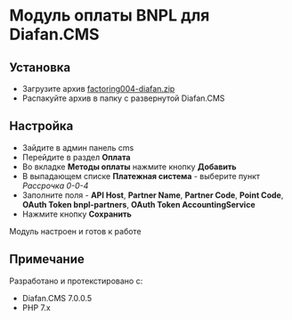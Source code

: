 # Модуль оплаты BNPL для Diafan.CMS

## Установка

 * Загрузите архив [factoring004-diafan.zip](https://github.com/bnpl-kz/factoring004-diafan.git?raw=true)
 * Распакуйте архив в папку с развернутой Diafan.CMS

## Настройка

* Зайдите в админ панель cms
* Перейдите в раздел **Оплата**
* Во вкладке **Методы оплаты** нажмите кнопку **Добавить**
* В выпадающем списке **Платежная система** - выберите пункт *Рассрочка 0-0-4*
* Заполните поля - **API Host**, **Partner Name**, **Partner Code**, **Point Code**, **OAuth Token bnpl-partners**, **OAuth Token AccountingService**
* Нажмите кнопку **Сохранить**

Модуль настроен и готов к работе

## Примечание

Разработано и протекстировано с:
* Diafan.CMS 7.0.0.5
* PHP 7.x
   

